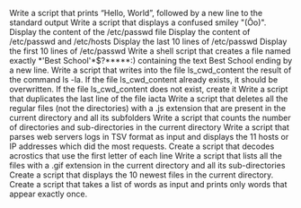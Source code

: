 Write a script that prints “Hello, World”, followed by a new line to the standard output
Write a script that displays a confused smiley "(Ôo)".
Display the content of the /etc/passwd file
Display the content of /etc/passwd and /etc/hosts
Display the last 10 lines of /etc/passwd
Display the first 10 lines of /etc/passwd
Write a shell script that creates a file named exactly \*\'Best School\'\*$\?\*\*\*\*\*:) containing the text Best School ending by a new line.
Write a script that writes into the file ls_cwd_content the result of the command ls -la. If the file ls_cwd_content already exists, it should be overwritten. If the file ls_cwd_content does not exist, create it
Write a script that duplicates the last line of the file iacta
Write a script that deletes all the regular files (not the directories) with a .js extension that are present in the current directory and all its subfolders
Write a script that counts the number of directories and sub-directories in the current directory
Write a script that parses web servers logs in TSV format as input and displays the 11 hosts or IP addresses which did the most requests.
Create a script that decodes acrostics that use the first letter of each line
Write a script that lists all the files with a .gif extension in the current directory and all its sub-directories
Create a script that displays the 10 newest files in the current directory.
Create a script that takes a list of words as input and prints only words that appear exactly once.
